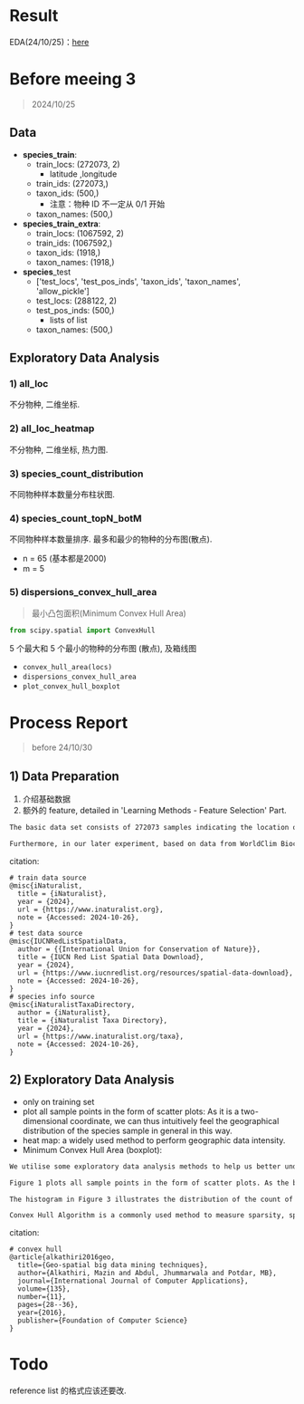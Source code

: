 # Result

EDA(24/10/25)：[here](./figure)



# Before meeing 3

> 2024/10/25





## Data

* **species_train**: 
  * train_locs: (272073, 2)
    * latitude ,longitude
  * train_ids: (272073,)
  * taxon_ids: (500,)
    * 注意：物种 ID 不一定从 0/1 开始
  * taxon_names: (500,)
* **species_train_extra**: 
  * train_locs: (1067592, 2)
  * train_ids: (1067592,)
  * taxon_ids: (1918,)
  * taxon_names: (1918,)
* **species**_test
  * ['test_locs', 'test_pos_inds', 'taxon_ids', 'taxon_names', 'allow_pickle']
  * test_locs: (288122, 2)
  * test_pos_inds: (500,)
    * lists of list
  * taxon_names: (500,)



## Exploratory Data Analysis

### 1) all_loc

不分物种, 二维坐标.



### 2) all_loc_heatmap

不分物种, 二维坐标, 热力图.



### 3) species_count_distribution

不同物种样本数量分布柱状图.



### 4) species_count_topN_botM

不同物种样本数量排序. 最多和最少的物种的分布图(散点).

* n = 65 (基本都是2000)
* m = 5



### 5) dispersions_convex_hull_area

> 最小凸包面积(Minimum Convex Hull Area)

```python
from scipy.spatial import ConvexHull
```

5 个最大和 5 个最小的物种的分布图 (散点), 及箱线图

* `convex_hull_area(locs)`
* `dispersions_convex_hull_area`
* `plot_convex_hull_boxplot`



# Process Report

> before 24/10/30

## 1) Data Preparation

1. 介绍基础数据
2. 额外的 feature, detailed in 'Learning Methods - Feature Selection' Part.

```latex
The basic data set consists of 272073 samples indicating the location of different species that have been observed with a 2 dimensional geographical coordinates -- \textbr{Latitude} and \textbr{Longitude}. The data was offered by \textit{iNaturalist -  www.inaturalist.org}\cite{iNaturalist}. Moreover, supported by \textit{inaturalist taxa}\cite{iNaturalistTaxaDirectory}, the type of species are recorded in a list with 500 integer taxon IDs and the corresponding names of each species. The final test for our models was under 288122 more data points obtained from \textit{IUCN}'s database\cite{IUCNRedListSpatialData}. In addition, we prepared 1067592 more samples of 1918 species in total as backup for carrying out some potential exploration.

Furthermore, in our later experiment, based on data from WorldClim Bioclimatic, we add 19 more bio-climatic features which is introduced in more detail in 'Learning Methods - Feature Selection' section.
```

citation:

```
# train data source
@misc{iNaturalist,
  title = {iNaturalist},
  year = {2024},
  url = {https://www.inaturalist.org},
  note = {Accessed: 2024-10-26},
}
# test data source
@misc{IUCNRedListSpatialData,
  author = {{International Union for Conservation of Nature}},
  title = {IUCN Red List Spatial Data Download},
  year = {2024},
  url = {https://www.iucnredlist.org/resources/spatial-data-download},
  note = {Accessed: 2024-10-26},
}
# species info source
@misc{iNaturalistTaxaDirectory,
  author = {iNaturalist},
  title = {iNaturalist Taxa Directory},
  year = {2024},
  url = {https://www.inaturalist.org/taxa},
  note = {Accessed: 2024-10-26},
}
```



## 2) Exploratory Data Analysis

* only on training set
* plot all sample points in the form of scatter plots: As it is a two-dimensional coordinate, we can thus intuitively feel the geographical distribution of the species sample in general in this way.
* heat map: a widely used method to perform geographic data intensity.
* Minimum Convex Hull Area (boxplot): 

```latex
We utilise some exploratory data analysis methods to help us better understanding the data. Only training data is analysed in this section.

Figure 1 plots all sample points in the form of scatter plots. As the basic data set are in the form of a simple 2-dimensional geographic feature, we can thus intuitively feel the geographical distribution of the species sample in general this way. Comparing it with the layout of the world continents, we can found that almost all of the samples were collected on the mainland or on small islands, with only a small number coming from the ocean. Few samples came from Antarctica or Greenland. This conclusion is also supported by the figure 2. Furthermore, as a heat-map, figure 2 also demonstrate the density of the data in different area and its location. Especially for the northwestern part of North America and the southeastern part of Australia, they are the most intense area on the heat-map.

The histogram in Figure 3 illustrates the distribution of the count of samples for each species. Among the 500 data points in the  training set, there are more than 60 of them, each of which has about 2000 data points instances that were observed. For most of the remaining species, there are only fewer than 800 samples in the dataset for each species.

Convex Hull Algorithm is a commonly used method to measure sparsity, spread, or distribution trend of data in Geographic Information System according to Alkathiri et al. (2016)\cite{alkathiri2016geo}. Given the set of locations on a two-dim plane, the convex hull is the smallest convex polygon that encloses these points. We apply this algorithm to each species and generate box plot, where each point indicates the convex hull area of one particular species, to compare the sample distribution between various species which is presented in figure \ref{fig:species_convex_hull_area_boxplot}. The two black bars represent the 'minimum' and 'maximum' value of the whole dataset respectively. And the left and right sides of the box indicates the data of the top quarter and the bottom quarter of the data. As for the orange bar in the middle, it is the median value. To analysis, for most of the species, their geographical distributions are not large zones with the area smaller than 2500. When it comes to the remaining points on the right hand side of the box, the largest convex hull area even approaches 25000, which is more than 10 times the maximum value of ordinary data in statistics.  We can infer that there is a small portion of all listed species widely distributed across the globe.

```

citation:

```
# convex hull
@article{alkathiri2016geo,
  title={Geo-spatial big data mining techniques},
  author={Alkathiri, Mazin and Abdul, Jhummarwala and Potdar, MB},
  journal={International Journal of Computer Applications},
  volume={135},
  number={11},
  pages={28--36},
  year={2016},
  publisher={Foundation of Computer Science}
}
```



# Todo

reference list 的格式应该还要改.
